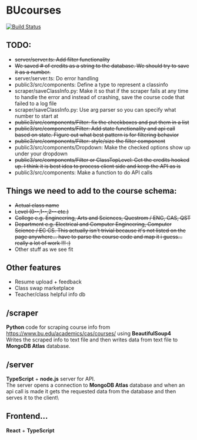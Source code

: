 # BUcourses

[![Build Status](https://travis-ci.org/quinnyyy/bucourses.svg?branch=master)](https://travis-ci.org/quinnyyy/bucourses)


## TODO:
* ~~server/server.ts: Add filter functionality~~
* ~~We saved # of credits as a string to the database. We should try to save it as a number.~~
* server/server.ts: Do error handling
* public3/src/components: Define a type to represent a classinfo
* scraper/saveClassInfo.py: Make it so that if the scraper fails at any time to handle the error and instead of crashing, save the course code that failed to a log file
* scraper/saveClassInfo.py: Use arg parser so you can specify what number to start at
* ~~public3/src/components/Filter: fix the checkboxes and put them in a list~~
* ~~public3/src/components/Filter: Add state functionality and api call based on state. Figure out what best pattern is for filtering behavior~~
* ~~public3/src/components/Filter: style/size the filter component~~
* public3/src/components/Dropdown: Make the checked options show up under your dropdown
* ~~public3/src/components/Filter or ClassTopLevel: Get the credits hooked up. I think it is best idea to process client side and keep the API as is~~
* public3/src/components: Make a function to do API calls

## Things we need to add to the course schema:
* ~~Actual class name~~ 
* ~~Level (0--,1--,2-- etc.)~~
* ~~College e.g. Engineering, Arts and Sciences, Questrom / ENG, CAS, QST~~
* ~~Department e.g. Electrical and Computer Engineering, Computer Science / EC CS. This actually isn't trivial because it's not listed on the page anywhere... have to parse the course code and map it i guess... really a lot of work !!! :)~~
* Other stuff as we see fit

## Other features
* Resume upload + feedback
* Class swap marketplace
* Teacher/class helpful info db

## /scraper
**Python** code for scraping course info from https://www.bu.edu/academics/cas/courses/ using **BeautifulSoup4**  
Writes the scraped info to text file and then writes data from text file to **MongoDB Atlas** database.

## /server
**TypeScript** + **node.js** server for API.  
The server opens a connection to **MongoDB Atlas** database and when an api call is made it gets the requested data from the database and then serves it to the client\

## Frontend...
**React** + **TypeScript**
